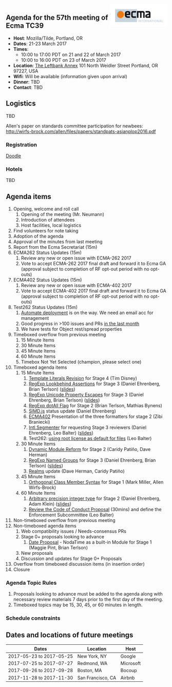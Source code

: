 <img src="../images/Ecma_RVB-003.jpg" align="right" height="70" alt="" />

## Agenda for the 57th meeting of Ecma TC39

- **Host**: Mozilla/Tilde, Portland, OR
- **Dates**: 21-23 March 2017
- **Times**:
  - 10:00 to 17:00 PDT on 21 and 22 of March 2017
  - 10:00 to 16:00 PDT on 23 of March 2017
- **Location**:
  [The Leftbank Annex](https://www.google.com/maps/place/The+Leftbank+Annex/@45.5343415,-122.6682238,19z/data=!4m13!1m7!3m6!1s0x5495a7526c875c11:0xc434f6b0aee61e62!2sN+Vancouver+Ave+%26+N+Weidler+St,+Portland,+OR+97227!3b1!8m2!3d45.5343697!4d-122.6677571!3m4!1s0x0:0x20b667b4631fbad2!8m2!3d45.5345825!4d-122.6674142)
  101 North Weidler Street
  Portland, OR 97227, USA
- **Wifi**: Will be available (information given upon arrival)
- **Dinner**:
  TBD
- **Contact**:
  TBD

## Logistics

TBD

Allen's paper on standards committee participation for newbees: http://wirfs-brock.com/allen/files/papers/standpats-asianplop2016.pdf

### Registration

[Doodle](https://ecma-international.doodle.com/poll/i7w9xuer872kdc9z)

### Hotels

TBD

## Agenda items

1. Opening, welcome and roll call
    1. Opening of the meeting (Mr. Neumann)
    1. Introduction of attendees
    1. Host facilities, local logistics
1. Find volunteers for note taking
1. Adoption of the agenda
1. Approval of the minutes from last meeting
1. Report from the Ecma Secretariat (15m)
1. ECMA262 Status Updates (15m)
    1. Review any new or open issue with ECMA-262 2017
    1. Vote to accept ECMA-262 2017 final draft and forward it to Ecma GA (approval subject to completion of RF opt-out period with no opt-outs)
1. ECMA402 Status Updates (15m)
    1. Review any new or open issue with ECMA-402 2017
    1. Vote to accept ECMA-402 2017 final draft and forward it to Ecma GA (approval subject to completion of RF opt-out period with no opt-outs)
1. Test262 Status Updates (15m)
    1. [Automate deployment](https://github.com/tc39/test262/pull/546) is on the way. We need an email acc for management
    1. Good progress in >100 issues and PRs [in the last month](https://github.com/tc39/test262/pulse/monthly)
    1. We have tests for Object rest/spread properties
1. Timeboxed overflow from previous meeting
    1. 15 Minute Items
    1. 30 Minute Items
    1. 45 Minute Items
    1. 60 Minute Items
    1. Timebox Not Yet Selected (champion, please select one)
1. Timeboxed agenda items
    1. 15 Minute Items
        1. [Template Literals Revision](https://github.com/tc39/proposal-template-literal-revision) for Stage 4 (Tim Disney)
        1. [RegExp Lookbehind Assertions](https://github.com/tc39/proposal-regexp-lookbehind) for Stage 3 (Daniel Ehrenberg, Brian Terlson) ([slides](https://docs.google.com/presentation/d/1jOwKkqQGfRsPH6X9jWNqwMvRB9MbxWJ3NgD_s9jGyRk/edit))
        1. [RegExp Unicode Property Escapes](https://github.com/tc39/proposal-regexp-unicode-property-escapes) for Stage 3 (Daniel Ehrenberg, Brian Terlson) ([slides](https://docs.google.com/presentation/d/1x1iLPYM6HxWoy4rPNK2oL1sFxAzowX0fMIdaSm9WmdA/edit))
        1. [RegExp dotAll Flag](https://github.com/mathiasbynens/es-regexp-dotall-flag) for Stage 2 (Brian Terlson, Mathias Bynens)
        1. [SIMD.js](https://github.com/tc39/ecmascript_simd/) status update (Daniel Ehrenberg)
        1. [ECMA402](https://github.com/tc39/ecma402/) Presentation of the three formatters for stage 2 (Zibi Braniecki)
        1. [Intl.Segmenter](https://github.com/tc39/proposal-intl-segmenter) for requesting Stage 3 reviewers (Daniel Ehrenberg, Leo Balter) ([slides](https://docs.google.com/presentation/d/1BnVToKOybjLh7IPa6k1i1ruLysFDKIVgo5heU1qb7CM/edit))
        1. Test262: [using root license as default for files](https://github.com/tc39/test262/pull/851) (Leo Balter)
    1. 30 Minute Items
        1. [Dynamic Module Reform](https://github.com/caridy/proposal-dynamic-modules) for Stage 2 (Caridy Patiño, Dave Herman)
        1. [RegExp Named Groups](https://github.com/tc39/proposal-regexp-named-groups) for Stage 3 (Daniel Ehrenberg, Brian Terlson) ([slides](https://docs.google.com/presentation/d/1EbtgJu3BOT5SG2e5Wsc1ESWa6BLgG-0sZUtSKD5rf10/edit))
        1. [Realms](https://github.com/tc39/proposal-realms/) update (Dave Herman, Caridy Patiño)
    1. 45 Minute Items
        1. [Orthogonal Class Member Syntax](https://github.com/erights/Orthogonal-Classes) for Stage 1 (Mark Miller, Allen Wirfs-Brock)
    1. 60 Minute Items
        1. [Arbitrary precision integer type](https://github.com/littledan/proposal-bigint) for Stage 2 (Daniel Ehrenberg, Adam Klein) ([slides](https://docs.google.com/presentation/d/1lKscD8d_i1mz1w_puWJKW4LCyQLgrb0CySHVukohkLE/edit#slide=id.g1c4f05590f_0_115))
        1. [Review the Code of Conduct Proposal](https://github.com/tc39/code-of-conduct-proposal) (30mins) and define the Enforcement Subcommittee (Leo Balter)
1. Non-timeboxed overflow from previous meeting
1. Non-timeboxed agenda items
    1. Web compatibility issues / Needs-consensus PRs
    1. Stage 0+ proposals looking to advance
        1. [Date Proposal](https://github.com/maggiepint/proposal-temporal) - NodaTime as a built-in Module for Stage 1 (Maggie Pint, Brian Terlson)
    1. New proposals
    1. Discussion and updates for Stage 0+ Proposals
1. Overflow from timeboxed discussion items (in insertion order)
1. Closure

### Agenda Topic Rules

1. Proposals looking to advance must be added to the agenda along with necessary review materials 7 days prior to the first day of the meeting.
1. Timeboxed topics may be 15, 30, 45, or 60 minutes in length.

### Schedule constraints

## Dates and locations of future meetings

| Dates                    | Location          | Host       |
|--------------------------|-------------------|------------|
| 2017-05-23 to 2017-05-25 | New York, NY      | Google     |
| 2017-07-25 to 2017-07-27 | Redmond, WA       | Microsoft  |
| 2017-09-26 to 2017-09-28 | Boston, MA        | Bocoup     |
| 2017-11-28 to 2017-11-30 | San Francisco, CA | Airbnb     |

